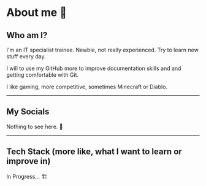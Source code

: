 # About me 👀

## Who am I?

I'm an IT specialist trainee. Newbie, not really experienced. Try to learn new stuff every day.

I will to use my GitHub more to improve documentation skills and and getting comfortable with Git.

I like gaming, more competitive, sometimes Minecraft or Diablo.

---

## My Socials

Nothing to see here. 👻

---

## Tech Stack (more like, what I want to learn or improve in)

In Progress... 🏗

<!--
**reismitcaviar/reismitcaviar** is a ✨ _special_ ✨ repository because its `README.md` (this file) appears on your GitHub profile.

Here are some ideas to get you started:

- 🔭 I’m currently working on ...
- 🌱 I’m currently learning ...
- 👯 I’m looking to collaborate on ...
- 🤔 I’m looking for help with ...
- 💬 Ask me about ...
- 📫 How to reach me: ...
- 😄 Pronouns: ...
- ⚡ Fun fact: ...
-->
